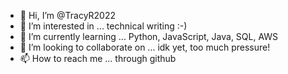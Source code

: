 - 👋 Hi, I’m @TracyR2022
- 👀 I’m interested in ... technical writing :-)
- 🌱 I’m currently learning ... Python, JavaScript, Java, SQL, AWS
- 💞️ I’m looking to collaborate on ... idk yet, too much pressure!
- 📫 How to reach me ... through github

<!---
TracyR2022/TracyR2022 is a ✨ special ✨ repository because its `README.md` (this file) appears on your GitHub profile.
You can click the Preview link to take a look at your changes.
--->
